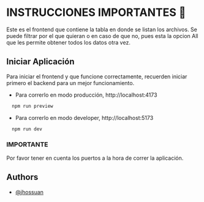 
# INSTRUCCIONES IMPORTANTES 👀

Este es el frontend que contiene la tabla en donde se listan los archivos.
Se puede filtrar por el que quieran o en caso de que no, pues esta la opcion All que les permite obtener todos los datos otra vez.
## Iniciar Aplicación

Para iniciar el frontend y que funcione correctamente, recuerden iniciar primero el backend para un mejor funcionamiento.

- Para correrlo en modo producción, http://localhost:4173

```bash
  npm run preview
```

- Para correrlo en modo developer, http://localhost:5173

```bash
  npm run dev
```

### IMPORTANTE
Por favor tener en cuenta los puertos a la hora de correr la aplicación.


## Authors

- [@jhossuan](https://www.linkedin.com/in/jhossuan/)

